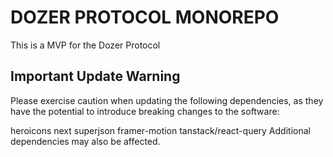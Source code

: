 # DOZER PROTOCOL MONOREPO

This is a MVP for the Dozer Protocol

## Important Update Warning

Please exercise caution when updating the following dependencies, as they have the potential to introduce breaking changes to the software:

heroicons
next
superjson
framer-motion
tanstack/react-query
Additional dependencies may also be affected.